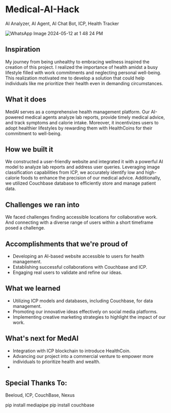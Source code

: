 # Medical-AI-Hack
AI Analyzer, AI Agent, AI Chat Bot, ICP, Health Tracker

![WhatsApp Image 2024-05-12 at 1 48 24 PM](https://github.com/MaryamZahiri/Medical-AI-Hack/assets/22878490/0331c67f-88de-4f32-969f-73d53faf490e)

## Inspiration
My journey from being unhealthy to embracing wellness inspired the creation of this project. I realized the importance of health amidst a busy lifestyle filled with work commitments and neglecting personal well-being. This realization motivated me to develop a solution that could help individuals like me prioritize their health even in demanding circumstances.

## What it does
MedAI serves as a comprehensive health management platform. Our AI-powered medical agents analyze lab reports, provide timely medical advice, and track symptoms and calorie intake. Moreover, it incentivizes users to adopt healthier lifestyles by rewarding them with HealthCoins for their commitment to well-being.

## How we built it
We constructed a user-friendly website and integrated it with a powerful AI model to analyze lab reports and address user queries. Leveraging image classification capabilities from ICP, we accurately identify low and high-calorie foods to enhance the precision of our medical advice. Additionally, we utilized Couchbase database to efficiently store and manage patient data.

## Challenges we ran into
We faced challenges finding accessible locations for collaborative work. And connecting with a diverse range of users within a short timeframe posed a challenge.
## Accomplishments that we're proud of
- Developing an AI-based website accessible to users for health management.
- Establishing successful collaborations with Couchbase and ICP.
- Engaging real users to validate and refine our ideas.
## What we learned
- Utilizing ICP models and databases, including Couchbase, for data management.
- Promoting our innovative ideas effectively on social media platforms.
- Implementing creative marketing strategies to highlight the impact of our work.
## What's next for MedAI
- Integration with ICP blockchain to introduce HealthCoin.
- Advancing our project into a commercial venture to empower more individuals to prioritize health and wealth.
- 
## Special Thanks To:
Beeloud, ICP, CouchBase, Nexus

pip install mediapipe
pip install couchbase
